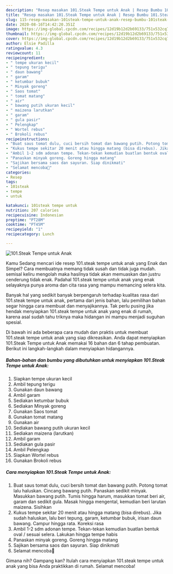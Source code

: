 ```yaml
---
description: "Resep masakan 101.Steak Tempe untuk Anak | Resep Bumbu 101.Steak Tempe untuk Anak Yang Sedap"
title: "Resep masakan 101.Steak Tempe untuk Anak | Resep Bumbu 101.Steak Tempe untuk Anak Yang Sedap"
slug: 115-resep-masakan-101steak-tempe-untuk-anak-resep-bumbu-101steak-tempe-untuk-anak-yang-sedap
date: 2020-08-16T14:42:20.351Z
image: https://img-global.cpcdn.com/recipes/12d19b12d2b69133/751x532cq70/101steak-tempe-untuk-anak-foto-resep-utama.jpg
thumbnail: https://img-global.cpcdn.com/recipes/12d19b12d2b69133/751x532cq70/101steak-tempe-untuk-anak-foto-resep-utama.jpg
cover: https://img-global.cpcdn.com/recipes/12d19b12d2b69133/751x532cq70/101steak-tempe-untuk-anak-foto-resep-utama.jpg
author: Elsie Padilla
ratingvalue: 4.3
reviewcount: 11
recipeingredient:
- " tempe ukuran kecil"
- " tepung terigu"
- " daun bawang"
- " garam"
- " ketumbar bubuk"
- " Minyak goreng"
- " Saos tomat"
- " tomat matang"
- " air"
- " bawang putih ukuran kecil"
- " maizena larutkan"
- " garam"
- " gula pasir"
- " Pelengkap"
- " Wortel rebus"
- " Brokoli rebus"
recipeinstructions:
- "Buat saus tomat dulu, cuci bersih tomat dan bawang putih. Potong tomat lalu haluskan. Cincang bawang putih. Panaskan sedikit minyak. Masukkan bawang putih. Tumis hingga harum, masukkan tomat beri air, garam dan sedikit gula. Masak hingga mengental, kemudian beri larutan maizena. Sisihkan"
- "Kukus tempe sekitar 20 menit atau hingga matang (bisa direbus). Jika sudah haluskan, lalu beri tepung, garam, ketumbar bubuk, irisan daun bawang. Campur hingga rata. Koreksi rasa"
- "Ambil 1-2 sdm adonan tempe. Tekan-tekan kemudian buatlan bentuk oval / sesuai selera. Lakukan hingga tempe habis"
- "Panaskan minyak goreng. Goreng hingga matang"
- "Sajikan bersama saos dan sayuran. Siap dinikmati"
- "Selamat mencoba💜"
categories:
- Resep
tags:
- 101steak
- tempe
- untuk

katakunci: 101steak tempe untuk 
nutrition: 207 calories
recipecuisine: Indonesian
preptime: "PT28M"
cooktime: "PT45M"
recipeyield: "1"
recipecategory: Lunch

---
```



![101.Steak Tempe untuk Anak](https://img-global.cpcdn.com/recipes/12d19b12d2b69133/751x532cq70/101steak-tempe-untuk-anak-foto-resep-utama.jpg)

Kamu Sedang mencari ide resep 101.steak tempe untuk anak yang Enak dan Simpel? Cara membuatnya memang tidak susah dan tidak juga mudah. semisal keliru mengolah maka hasilnya tidak akan memuaskan dan justru cenderung tidak enak. Padahal 101.steak tempe untuk anak yang enak selayaknya punya aroma dan cita rasa yang mampu memancing selera kita.



Banyak hal yang sedikit banyak berpengaruh terhadap kualitas rasa dari 101.steak tempe untuk anak, pertama dari jenis bahan, lalu pemilihan bahan segar hingga cara membuat dan menyajikannya. Tak perlu pusing jika hendak menyiapkan 101.steak tempe untuk anak yang enak di rumah, karena asal sudah tahu triknya maka hidangan ini mampu menjadi suguhan spesial.


Di bawah ini ada beberapa cara mudah dan praktis untuk membuat 101.steak tempe untuk anak yang siap dikreasikan. Anda dapat menyiapkan 101.Steak Tempe untuk Anak memakai 16 bahan dan 6 tahap pembuatan. Berikut ini langkah-langkah dalam menyiapkan hidangannya.

<!--inarticleads1-->

##### Bahan-bahan dan bumbu yang dibutuhkan untuk menyiapkan 101.Steak Tempe untuk Anak:

1. Siapkan  tempe ukuran kecil
1. Ambil  tepung terigu
1. Gunakan  daun bawang
1. Ambil  garam
1. Sediakan  ketumbar bubuk
1. Sediakan  Minyak goreng
1. Gunakan  Saos tomat
1. Gunakan  tomat matang
1. Gunakan  air
1. Sediakan  bawang putih ukuran kecil
1. Sediakan  maizena (larutkan)
1. Ambil  garam
1. Sediakan  gula pasir
1. Ambil  Pelengkap
1. Siapkan  Wortel rebus
1. Gunakan  Brokoli rebus




<!--inarticleads2-->

##### Cara menyiapkan 101.Steak Tempe untuk Anak:

1. Buat saus tomat dulu, cuci bersih tomat dan bawang putih. Potong tomat lalu haluskan. Cincang bawang putih. Panaskan sedikit minyak. Masukkan bawang putih. Tumis hingga harum, masukkan tomat beri air, garam dan sedikit gula. Masak hingga mengental, kemudian beri larutan maizena. Sisihkan
1. Kukus tempe sekitar 20 menit atau hingga matang (bisa direbus). Jika sudah haluskan, lalu beri tepung, garam, ketumbar bubuk, irisan daun bawang. Campur hingga rata. Koreksi rasa
1. Ambil 1-2 sdm adonan tempe. Tekan-tekan kemudian buatlan bentuk oval / sesuai selera. Lakukan hingga tempe habis
1. Panaskan minyak goreng. Goreng hingga matang
1. Sajikan bersama saos dan sayuran. Siap dinikmati
1. Selamat mencoba💜




Gimana nih? Gampang kan? Itulah cara menyiapkan 101.steak tempe untuk anak yang bisa Anda praktikkan di rumah. Selamat mencoba!
